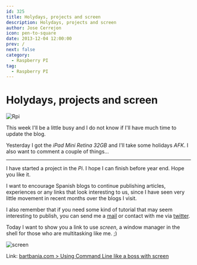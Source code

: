 ```yaml
---
id: 325
title: Holydays, projects and screen
description: Holydays, projects and screen
author: Jose Cerrejon
icon: pen-to-square
date: 2013-12-04 12:00:00
prev: /
next: false
category:
  - Raspberry PI
tag:
  - Raspberry PI
---
```


# Holydays, projects and screen

![Rpi](/images/06_RaspberryPi.jpg)

This week I'll be a little busy and I do not know if I'll have much time to update the blog.

Yesterday I got the *iPad Mini Retina 32GB* and I'll take some holidays *AFK*. I also want to comment a couple of things...

- - -
I have started a project in the *Pi*. I hope I can finish before year end. Hope you like it.

I want to encourage Spanish blogs to continue publishing articles, experiences or any links that look interesting to us, since I have seen very little movement in recent months over the blogs I visit.

I also remember that if you need some kind of tutorial that may seem interesting to publish, you can send me a [mail](mailto:ulysess@gmail.com) or contact with me via [twitter](http://twitter.com/ulysess10).

Today I want to show you a link to use *screen*, a window manager in the shell for those who are multitasking like me. ;)

![screen](/images/2013/12/screen.jpg)

Link: [bartbania.com > Using Command Line like a boss with screen](http://www.bartbania.com/index.php/linux-screen/)